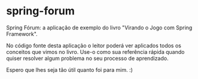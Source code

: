 spring-forum
=============

Spring Fórum: a aplicação de exemplo do livro "Virando o Jogo com Spring Framework".

No código fonte desta aplicação o leitor poderá ver aplicados todos os conceitos que vimos no livro.
Use-o como sua referência rápida quando quiser resolver algum problema no seu processo de aprendizado.

Espero que lhes seja tão útil quanto foi para mim. :)
